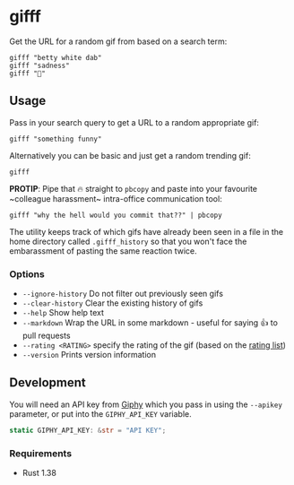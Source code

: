 # gifff

Get the URL for a random gif from based on a search term:

```shell
gifff "betty white dab"
gifff "sadness"
gifff "🦑"
```

## Usage

Pass in your search query to get a URL to a random appropriate gif:

```shell
gifff "something funny"
```

Alternatively you can be basic and just get a random trending gif:

```shell
gifff
```

**PROTIP**: Pipe that 🔥 straight to `pbcopy` and paste into your favourite ~colleague harassment~ intra-office communication tool:

```shell
gifff "why the hell would you commit that??" | pbcopy
```

The utility keeps track of which gifs have already been seen in a file in the home directory called `.gifff_history` so that you won't face the embarassment of pasting the same reaction twice.

### Options

* `--ignore-history` Do not filter out previously seen gifs
* `--clear-history` Clear the existing history of gifs
* `--help` Show help text
* `--markdown` Wrap the URL in some markdown - useful for saying 👍 to pull requests
* `--rating <RATING>` specify the rating of the gif (based on the [rating list](https://developers.giphy.com/docs/optional-settings/#rating))
* `--version` Prints version information

## Development

You will need an API key from [Giphy](https://developers.giphy.com/) which you pass in using the `--apikey` parameter, or put into the `GIPHY_API_KEY` variable.

```rust
static GIPHY_API_KEY: &str = "API KEY";
```

### Requirements

* Rust 1.38
